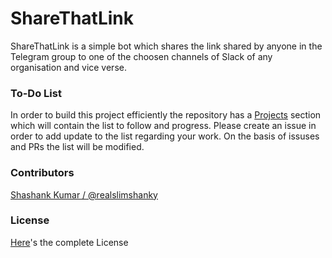 # ShareThatLink
ShareThatLink is a simple bot which shares the link shared by anyone in the Telegram group to one of the choosen channels of Slack of any organisation and vice verse.

### To-Do List
In order to build this project efficiently the repository has a [Projects](https://github.com/realslimshanky/ShareThatLink/projects) section which will contain the list to follow and progress. Please create an issue in order to add update to the list regarding your work. On the basis of issuses and PRs the list will be modified.

### Contributors
[Shashank Kumar / @realslimshanky](https://github.com/realslimshanky/)

### License
[Here](https://github.com/realslimshanky/ShareThatLink/blob/master/LICENSE)'s the complete License
